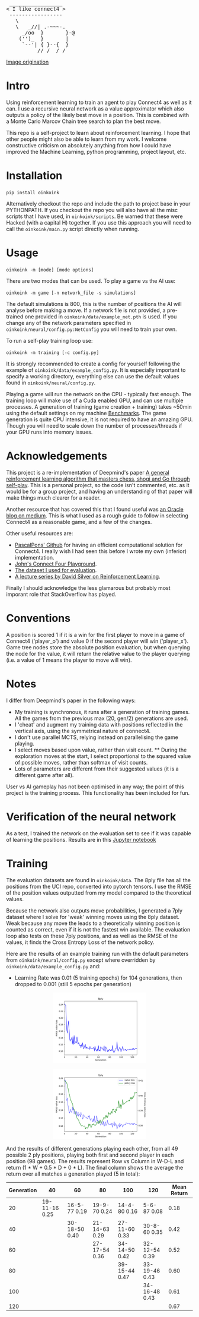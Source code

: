 <pre>
 _________________
< I like connect4 >
 -----------------
   \
   \   _//| .-~~~-.
     _/oo  }       }-@
    ('')_  }       |
     `--'| { }--{  }
          //_/  /_/
</pre>

[Image origination](https://github.com/sckott/cowsay)

# Intro
Using reinforcement learning to train an agent to play Connect4 as well as it can. I use a recursive neural network as a value approximator which also outputs a policy of the likely best move in a position. This is combined with a Monte Carlo Marcov Chain tree search to plan the best move.

This repo is a self-project to learn about reinforcement learning. I hope that other people might also be able to learn from my work. I welcome constructive criticism on absolutely anything from how I could have improved the Machine Learning, python programming, project layout, etc.

# Installation
`pip install oinkoink`

Alternatively checkout the repo and include the path to project base in your PYTHONPATH. If you checkout the repo you will also have all the misc scripts that I have used, in `oinkoink/scripts`. Be warned that these were Hacked (with a capital H) together. If you use this approach you will need to call the `oinkoink/main.py` script directly when running.

# Usage
`oinkoink -m [mode] [mode options]`

There are two modes that can be used. To play a game vs the AI use:

`oinkoink -m game [-n network_file -s simulations]`

The default simulations is 800, this is the number of positions the AI will analyse before making a move.
If a network file is not provided, a pre-trained one provided in `oinkoink/data/example_net.pth` is used. If you change any of the network parameters specified in `oinkoink/neural/config.py:NetConfig` you will need to train your own.

To run a self-play training loop use:

`oinkoink -m training [-c config.py]`

It is strongly recommended to create a config for yourself following the example of `oinkoink/data/example_config.py`. It is especially important to specify a working directory, everything else can use the default values found in `oinkoink/neural/config.py`.

Playing a game will run the network on the CPU - typically fast enough. The training loop will make use of a Cuda enabled GPU, and can use multiple processes. A generation of training (game creation + training) takes ~50min using the default settings on my machine [Benchmarks](https://openbenchmarking.org/user/muff2n). The game generation is quite CPU intensive, it is not required to have an amazing GPU. Though you will need to scale down the number of processes/threads if your GPU runs into memory issues.

# Acknowledgements
This project is a re-implementation of Deepmind's paper [A general reinforcement learning algorithm that
masters chess, shogi and Go through self-play](https://deepmind.com/documents/260/alphazero_preprint.pdf). This is a personal project, so the code isn't commented, etc. as it would be for a group project, and having an understanding of that paper will make things much clearer for a reader.

Another resource that has covered this that I found useful was [an Oracle blog on medium](https://medium.com/oracledevs/lessons-from-implementing-alphazero-7e36e9054191). This is what I used as a rough guide to follow in selecting Connect4 as a reasonable game, and a few of the changes.

Other useful resources are:
* [PascalPons' Github](https://github.com/PascalPons/connect4/tree/a0fcfe9e4eacd6194da8ae138a8e554f381be9e0) for having an efficient computational solution for Connect4. I really wish I had seen this before I wrote my own (inferior) implementation.
* [John's Connect Four Playground](https://tromp.github.io/c4/c4.html).
* [The dataset I used for evaluation](http://archive.ics.uci.edu/ml/datasets/connect-4).
* [A lecture series by David Silver on Reinforcement Learning](http://www0.cs.ucl.ac.uk/staff/d.silver/web/Teaching.html).

Finally I should acknowledge the less glamarous but probably most imporant role that StackOverflow has played.

# Conventions
A position is scored 1 if it is a win for the first player to move in a game of Connect4 ('player_o') and value 0 if the second player will win ('player_x'). Game tree nodes store the absolute position evaluation, but when querying the node for the value, it will return the relative value to the player querying (i.e. a value of 1 means the player to move will win).

# Notes
I differ from Deepmind's paper in the following ways:
* My training is synchronous, it runs after a generation of training games. All the games from the previous max (20, gen/2) generations are used.
* I 'cheat' and augment my training data with positions reflected in the vertical axis, using the symmetrical nature of connect4.
* I don't use parallel MCTS, relying instead on parallelising the game playing.
* I select moves based upon value, rather than visit count.
** During the exploration moves at the start, I select proportional to the squared value of possible moves, rather than softmax of visit counts.
* Lots of parameters are different from their suggested values (it is a different game after all).

User vs AI gameplay has not been optimised in any way; the point of this project is the training process. This functionality has been included for fun.

# Verification of the neural network

As a test, I trained the network on the evaluation set to see if it was capable of learning the positions. Results are in this [Jupyter notebook](./verify.html)

# Training
The evaluation datasets are found in `oinkoink/data`. The 8ply file has all the positions from the UCI repo, converted into pytorch tensors. I use the RMSE of the position values outputted from my model compared to the theoretical values.

Because the network also outputs move probabilities, I generated a 7ply dataset where I solve for 'weak' winning moves using the 8ply dataset. Weak because any move the leads to a theoretically winning position is counted as correct, even if it is not the fastest win available. The evaluation loop also tests on these 7ply positions, and as well as the RMSE of the values, it finds the Cross Entropy Loss of the network policy.

Here are the results of an example training run with the default parameters from `oinkoink/neural/config.py` except where overridden by `oinkoink/data/example_config.py` and:
* Learning Rate was 0.01 (5 training epochs) for 104 generations, then dropped to  0.001 (still 5 epochs per generation)
<p align="center"><img width="50%" src="8ply.png" /></p>
<p align="center"><img width="50%" src="7ply.png" /></p>

And the results of different generations playing each other, from all 49 possible 2 ply positions, playing both first and second player in each position (98 games). The results represent Row vs Column in W-D-L and return (1 * W + 0.5 * D + 0 * L). The final column shows the average the return over all matches a generation played (5 in total):

| Generation |            40 | 60            | 80            | 100           | 120           | Mean Return |
|------------|---------------|---------------|---------------|---------------|---------------|-------------|
|         20 | 19-11-16 0.25 | 16-5-77 0.19  | 19-9-70 0.24  | 14-4-80 0.16  | 5-6-87 0.08   |        0.18 |
|         40 |               | 30-18-50 0.40 | 21-14-63 0.29 | 27-11-60 0.33 | 30-8-60 0.35  |        0.42 |
|         60 |               |               | 27-17-54 0.36 | 34-14-50 0.42 | 32-12-54 0.39 |        0.52 |
|         80 |               |               |               | 39-15-44 0.47 | 33-19-46 0.43 |        0.60 |
|        100 |               |               |               |               | 34-16-48 0.43 |        0.61 |
|        120 |               |               |               |               |               |        0.67 |
